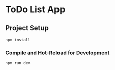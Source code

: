 # ToDo List App

## Project Setup

```sh
npm install
```

### Compile and Hot-Reload for Development

```sh
npm run dev
```